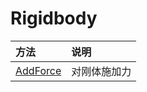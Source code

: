 # Rigidbody

| 方法                        | 说明     |
|:------------------------- |:------ |
| [AddForce](./AddForce.md) | 对刚体施加力 |

